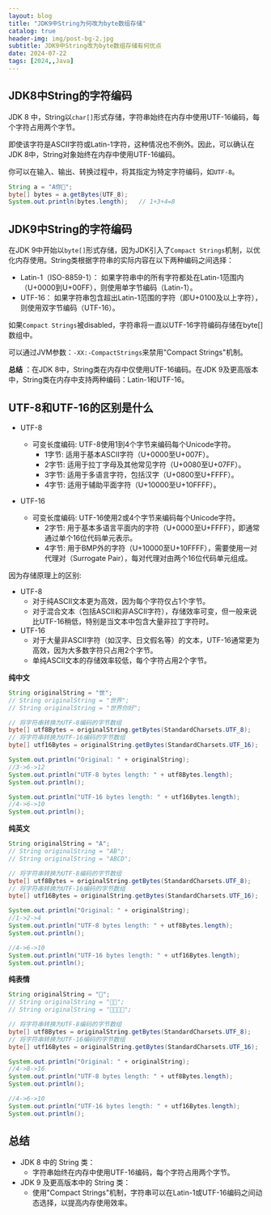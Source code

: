 ```yaml
---
layout: blog
title: "JDK9中String为何改为byte数组存储"
catalog: true
header-img: img/post-bg-2.jpg
subtitle: JDK9中String改为byte数组存储有何优点
date: 2024-07-22
tags: [2024,,Java]
---
```


## JDK8中String的字符编码
JDK 8 中，String以`char[]`形式存储，字符串始终在内存中使用UTF-16编码，每个字符占用两个字节。

即使该字符是ASCII字符或Latin-1字符，这种情况也不例外。因此，可以确认在JDK 8中，String对象始终在内存中使用UTF-16编码。

你可以在输入、输出、转换过程中，将其指定为特定字符编码，如`UTF-8`。
```Java
String a = "A你🚗";
byte[] bytes = a.getBytes(UTF_8);
System.out.println(bytes.length);   // 1+3+4=8
```

## JDK9中String的字符编码
在JDK 9中开始以`byte[]`形式存储，因为JDK引入了`Compact Strings`机制，以优化内存使用。String类根据字符串的实际内容在以下两种编码之间选择：

+ Latin-1（ISO-8859-1）： 如果字符串中的所有字符都处在Latin-1范围内（U+0000到U+00FF），则使用单字节编码（Latin-1）。
+ UTF-16： 如果字符串包含超出Latin-1范围的字符（即U+0100及以上字符），则使用双字节编码（UTF-16）。

如果`Compact Strings`被disabled，字符串将一直以UTF-16字符编码存储在byte[]数组中。

可以通过JVM参数：`-XX:-CompactStrings`来禁用"Compact Strings"机制。

**总结** ：在JDK 8中，String类在内存中仅使用UTF-16编码。在JDK 9及更高版本中，String类在内存中支持两种编码：Latin-1和UTF-16。

## UTF-8和UTF-16的区别是什么
+ UTF-8
    + 可变长度编码: UTF-8使用1到4个字节来编码每个Unicode字符。
        + 1字节: 适用于基本ASCII字符（U+0000至U+007F）。
        + 2字节: 适用于拉丁字母及其他常见字符（U+0080至U+07FF）。
        + 3字节: 适用于多语言字符，包括汉字（U+0800至U+FFFF）。
        + 4字节: 适用于辅助平面字符（U+10000至U+10FFFF）。

+ UTF-16
    + 可变长度编码: UTF-16使用2或4个字节来编码每个Unicode字符。
        + 2字节: 用于基本多语言平面内的字符（U+0000至U+FFFF），即通常通过单个16位代码单元表示。
        + 4字节: 用于BMP外的字符（U+10000至U+10FFFF），需要使用一对代理对（Surrogate Pair），每对代理对由两个16位代码单元组成。

因为存储原理上的区别:
+ UTF-8
    + 对于纯ASCII文本更为高效，因为每个字符仅占1个字节。
    + 对于混合文本（包括ASCII和非ASCII字符），存储效率可变，但一般来说比UTF-16稍低，特别是当文本中包含大量非拉丁字符时。
+ UTF-16
    + 对于大量非ASCII字符（如汉字、日文假名等）的文本，UTF-16通常更为高效，因为大多数字符只占用2个字节。
    + 单纯ASCII文本的存储效率较低，每个字符占用2个字节。

**纯中文**
```Java
String originalString = "世";
// String originalString = "世界";
// String originalString = "世界你好";

// 将字符串转换为UTF-8编码的字节数组
byte[] utf8Bytes = originalString.getBytes(StandardCharsets.UTF_8);
// 将字符串转换为UTF-16编码的字节数组
byte[] utf16Bytes = originalString.getBytes(StandardCharsets.UTF_16);

System.out.println("Original: " + originalString);  
//3->6->12
System.out.println("UTF-8 bytes length: " + utf8Bytes.length); 
System.out.println();

System.out.println("UTF-16 bytes length: " + utf16Bytes.length);
//4->6->10
System.out.println();
```
**纯英文**
```Java
String originalString = "A";
// String originalString = "AB";
// String originalString = "ABCD";

// 将字符串转换为UTF-8编码的字节数组
byte[] utf8Bytes = originalString.getBytes(StandardCharsets.UTF_8);
// 将字符串转换为UTF-16编码的字节数组
byte[] utf16Bytes = originalString.getBytes(StandardCharsets.UTF_16);

System.out.println("Original: " + originalString);
//1->2->4
System.out.println("UTF-8 bytes length: " + utf8Bytes.length);
System.out.println();

//4->6->10
System.out.println("UTF-16 bytes length: " + utf16Bytes.length);
System.out.println();
```
**纯表情**
```Java
String originalString = "🚗";
// String originalString = "🚗😊";
// String originalString = "🚗😊😭🔥";

// 将字符串转换为UTF-8编码的字节数组
byte[] utf8Bytes = originalString.getBytes(StandardCharsets.UTF_8);
// 将字符串转换为UTF-16编码的字节数组
byte[] utf16Bytes = originalString.getBytes(StandardCharsets.UTF_16);

System.out.println("Original: " + originalString);
//4->8->16
System.out.println("UTF-8 bytes length: " + utf8Bytes.length);
System.out.println();

//4->6->10
System.out.println("UTF-16 bytes length: " + utf16Bytes.length);
System.out.println();
```


## 总结
+ JDK 8 中的 String 类：
    + 字符串始终在内存中使用UTF-16编码，每个字符占用两个字节。
+ JDK 9 及更高版本中的 String 类：
    + 使用"Compact Strings"机制，字符串可以在Latin-1或UTF-16编码之间动态选择，以提高内存使用效率。

